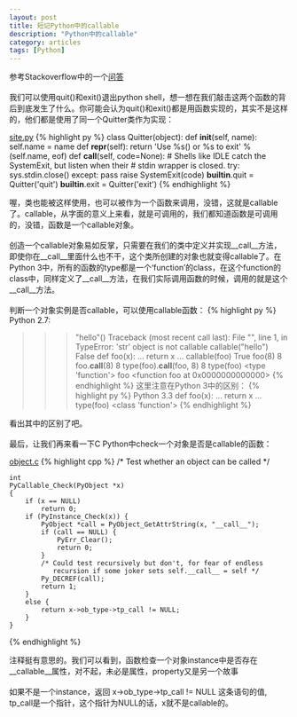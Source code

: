 ```yaml
---
layout: post
title: 短记Python中的callable
description: "Python中的callable"
category: articles
tags: [Python]
---
```



参考Stackoverflow中的一个[问答](https://stackoverflow.com/questions/111234/what-is-a-callable-in-python)
  <br>  
我们可以使用quit()和exit()退出python shell，想一想在我们敲击这两个函数的背后到底发生了什么。你可能会认为quit()和exit()都是用函数实现的，其实不是这样的，他们都是使用了同一个Quitter类作为实现：


[site.py](https://svn.python.org/projects/python/trunk/Lib/site.py)
{% highlight py %}
	class Quitter(object):
	    def __init__(self, name):
	        self.name = name
	    def __repr__(self):
	        return 'Use %s() or %s to exit' % (self.name, eof)
	    def __call__(self, code=None):
	        # Shells like IDLE catch the SystemExit, but listen when their
	        # stdin wrapper is closed.
	        try:
	            sys.stdin.close()
	        except:
	            pass
	        raise SystemExit(code)
	__builtin__.quit = Quitter('quit')
	__builtin__.exit = Quitter('exit')
{% endhighlight %}


喔，类也能被这样使用，也可以被作为一个函数来调用，没错，这就是callable了。callable，从字面的意义上来看，就是可调用的，我们都知道函数是可调用的，没错，函数是一个callable对象。  
<br>
创造一个callable对象易如反掌，只需要在我们的类中定义并实现__call__方法，即使你在__call__里面什么也不干，这个类所创建的对象也就变得callable了。在Python 3中，所有的函数的type都是一个‘function’的class，在这个function的class中，同样定义了__call__方法，在我们实际调用函数的时候，调用的就是这个__call__方法。  
<br>
判断一个对象实例是否callable，可以使用callable函数：
{% highlight py %}
Python 2.7:
>>> "hello"()
Traceback (most recent call last):
  File "<stdin>", line 1, in <module>
TypeError: 'str' object is not callable
>>> callable("hello")
False
>>> def foo(x):
...  return x
...
>>> callable(foo)
True
>>> foo(8)
8
>>> foo.__call__(8)
8
>>> type(foo).__call__(foo, 8)
8
>>> type(foo)
<type 'function'>
>>> foo
<function foo at 0x0000000000000>
{% endhighlight %}
这里注意在Python 3中的区别：
{% highlight py %}
Python 3.3
>>> def foo(x):
...  return x
...
>>> type(foo)
<class 'function'>
{% endhighlight %}


看出其中的区别了吧。  
<br>
最后，让我们再来看一下C Python中check一个对象是否是callable的函数：

[object.c](https://svn.python.org/view/python/trunk/Objects/object.c?view=markup&pathrev=64962)
{% highlight cpp %}
	/* Test whether an object can be called */

	int
	PyCallable_Check(PyObject *x)
	{
	    if (x == NULL)
	        return 0;
	    if (PyInstance_Check(x)) {
	        PyObject *call = PyObject_GetAttrString(x, "__call__");
	        if (call == NULL) {
	            PyErr_Clear();
	            return 0;
	        }
	        /* Could test recursively but don't, for fear of endless
	           recursion if some joker sets self.__call__ = self */
	        Py_DECREF(call);
	        return 1;
	    }
	    else {
	        return x->ob_type->tp_call != NULL;
	    }
	}
{% endhighlight %}


注释挺有意思的。我们可以看到，函数检查一个对象instance中是否存在__callable__属性，对不起，未必是属性，property又是另一个故事  
<br>
如果不是一个instance，返回 x->ob_type->tp_call != NULL 这条语句的值, tp_call是一个指针，这个指针为NULL的话，x就不是callable的。
